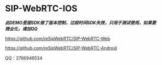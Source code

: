 # SIP-WebRTC-IOS
***此DEMO里面SDK做了版本控制，过段时间SDK失效，只用于测试使用，如果要商业化，请加QQ***

https://github.com/reSipWebRTC/SIP-WebRTC-Web

https://github.com/reSipWebRTC/SIP-WebRTC-Android


QQ：2766946534
